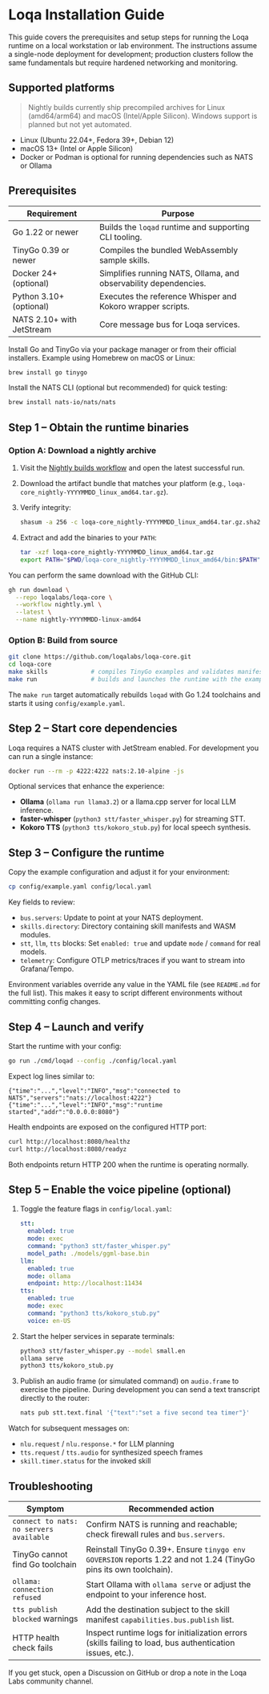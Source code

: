 # Loqa Installation Guide

This guide covers the prerequisites and setup steps for running the Loqa runtime on a local workstation or lab environment. The instructions assume a single-node deployment for development; production clusters follow the same fundamentals but require hardened networking and monitoring.

## Supported platforms

> Nightly builds currently ship precompiled archives for Linux (amd64/arm64) and macOS (Intel/Apple Silicon). Windows support is planned but not yet automated.

- Linux (Ubuntu 22.04+, Fedora 39+, Debian 12)
- macOS 13+ (Intel or Apple Silicon)
- Docker or Podman is optional for running dependencies such as NATS or Ollama

## Prerequisites

| Requirement | Purpose |
| --- | --- |
| Go 1.22 or newer | Builds the `loqad` runtime and supporting CLI tooling. |
| TinyGo 0.39 or newer | Compiles the bundled WebAssembly sample skills. |
| Docker 24+ (optional) | Simplifies running NATS, Ollama, and observability dependencies. |
| Python 3.10+ (optional) | Executes the reference Whisper and Kokoro wrapper scripts. |
| NATS 2.10+ with JetStream | Core message bus for Loqa services. |

Install Go and TinyGo via your package manager or from their official installers. Example using Homebrew on macOS or Linux:

```bash
brew install go tinygo
```

Install the NATS CLI (optional but recommended) for quick testing:

```bash
brew install nats-io/nats/nats
```

## Step 1 – Obtain the runtime binaries

### Option A: Download a nightly archive

1. Visit the [Nightly builds workflow](https://github.com/loqalabs/loqa-core/actions/workflows/nightly.yml) and open the latest successful run.
2. Download the artifact bundle that matches your platform (e.g., `loqa-core_nightly-YYYYMMDD_linux_amd64.tar.gz`).
3. Verify integrity:

   ```bash
   shasum -a 256 -c loqa-core_nightly-YYYYMMDD_linux_amd64.tar.gz.sha256
   ```
4. Extract and add the binaries to your `PATH`:

   ```bash
   tar -xzf loqa-core_nightly-YYYYMMDD_linux_amd64.tar.gz
   export PATH="$PWD/loqa-core_nightly-YYYYMMDD_linux_amd64/bin:$PATH"
   ```

You can perform the same download with the GitHub CLI:

```bash
gh run download \
  --repo loqalabs/loqa-core \
  --workflow nightly.yml \
  --latest \
  --name nightly-YYYYMMDD-linux-amd64
```

### Option B: Build from source

```bash
git clone https://github.com/loqalabs/loqa-core.git
cd loqa-core
make skills            # compiles TinyGo examples and validates manifests
make run               # builds and launches the runtime with the example config
```

The `make run` target automatically rebuilds `loqad` with Go 1.24 toolchains and starts it using `config/example.yaml`.

## Step 2 – Start core dependencies

Loqa requires a NATS cluster with JetStream enabled. For development you can run a single instance:

```bash
docker run --rm -p 4222:4222 nats:2.10-alpine -js
```

Optional services that enhance the experience:

- **Ollama** (`ollama run llama3.2`) or a llama.cpp server for local LLM inference.
- **faster-whisper** (`python3 stt/faster_whisper.py`) for streaming STT.
- **Kokoro TTS** (`python3 tts/kokoro_stub.py`) for local speech synthesis.

## Step 3 – Configure the runtime

Copy the example configuration and adjust it for your environment:

```bash
cp config/example.yaml config/local.yaml
```

Key fields to review:

- `bus.servers`: Update to point at your NATS deployment.
- `skills.directory`: Directory containing skill manifests and WASM modules.
- `stt`, `llm`, `tts` blocks: Set `enabled: true` and update `mode` / `command` for real models.
- `telemetry`: Configure OTLP metrics/traces if you want to stream into Grafana/Tempo.

Environment variables override any value in the YAML file (see `README.md` for the full list). This makes it easy to script different environments without committing config changes.

## Step 4 – Launch and verify

Start the runtime with your config:

```bash
go run ./cmd/loqad --config ./config/local.yaml
```

Expect log lines similar to:

```
{"time":"...","level":"INFO","msg":"connected to NATS","servers":"nats://localhost:4222"}
{"time":"...","level":"INFO","msg":"runtime started","addr":"0.0.0.0:8080"}
```

Health endpoints are exposed on the configured HTTP port:

```bash
curl http://localhost:8080/healthz
curl http://localhost:8080/readyz
```

Both endpoints return HTTP 200 when the runtime is operating normally.

## Step 5 – Enable the voice pipeline (optional)

1. Toggle the feature flags in `config/local.yaml`:

   ```yaml
   stt:
     enabled: true
     mode: exec
     command: "python3 stt/faster_whisper.py"
     model_path: ./models/ggml-base.bin
   llm:
     enabled: true
     mode: ollama
     endpoint: http://localhost:11434
   tts:
     enabled: true
     mode: exec
     command: "python3 tts/kokoro_stub.py"
     voice: en-US
   ```

2. Start the helper services in separate terminals:

   ```bash
   python3 stt/faster_whisper.py --model small.en
   ollama serve
   python3 tts/kokoro_stub.py
   ```

3. Publish an audio frame (or simulated command) on `audio.frame` to exercise the pipeline. During development you can send a text transcript directly to the router:

   ```bash
   nats pub stt.text.final '{"text":"set a five second tea timer"}'
   ```

Watch for subsequent messages on:

- `nlu.request` / `nlu.response.*` for LLM planning
- `tts.request` / `tts.audio` for synthesized speech frames
- `skill.timer.status` for the invoked skill

## Troubleshooting

| Symptom | Recommended action |
| --- | --- |
| `connect to nats: no servers available` | Confirm NATS is running and reachable; check firewall rules and `bus.servers`. |
| TinyGo cannot find Go toolchain | Reinstall TinyGo 0.39+. Ensure `tinygo env GOVERSION` reports 1.22 and not 1.24 (TinyGo pins its own toolchain). |
| `ollama: connection refused` | Start Ollama with `ollama serve` or adjust the endpoint to your inference host. |
| `tts publish blocked` warnings | Add the destination subject to the skill manifest `capabilities.bus.publish` list. |
| HTTP health check fails | Inspect runtime logs for initialization errors (skills failing to load, bus authentication issues, etc.). |

If you get stuck, open a Discussion on GitHub or drop a note in the Loqa Labs community channel.
